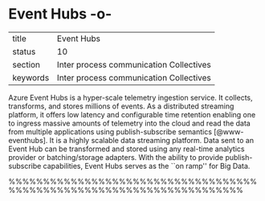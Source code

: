 # Event Hubs -o-


|          |                                         |
| -------- | --------------------------------------- |
| title    | Event Hubs                              | 
| status   | 10                                      |
| section  | Inter process communication Collectives |
| keywords | Inter process communication Collectives |



Azure Event Hubs is a hyper-scale telemetry ingestion service. It
collects, transforms, and stores millions of events. As a distributed
streaming platform, it offers low latency and configurable time
retention enabling one to ingress massive amounts of telemetry into
the cloud and read the data from multiple applications using
publish-subscribe semantics [@www-eventhubs]. It is a highly
scalable data streaming platform. Data sent to an Event Hub can be
transformed and stored using any real-time analytics provider or
batching/storage adapters. With the ability to provide
publish-subscribe capabilities, Event Hubs serves as the ``on ramp''
for Big Data.



%%%%%%%%%%%%%%%%%%%%%%%%%%%%%%%%%%%%%%%%%%%%%%%%%%%%%%%%%%%%%%%%%%%%%%
